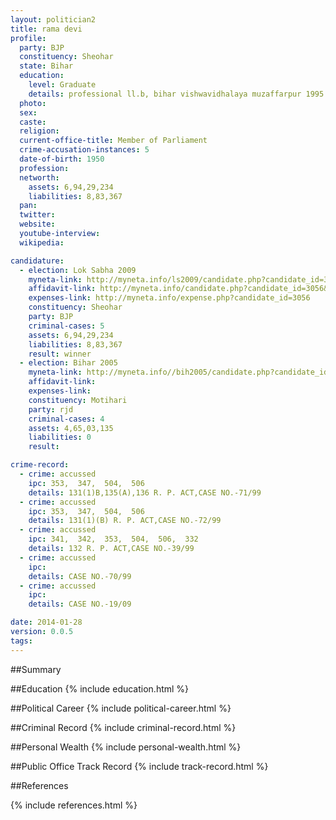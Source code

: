 ```yaml
---
layout: politician2
title: rama devi
profile: 
  party: BJP
  constituency: Sheohar
  state: Bihar
  education: 
    level: Graduate
    details: professional ll.b, bihar vishwavidhalaya muzaffarpur 1995
  photo: 
  sex: 
  caste: 
  religion: 
  current-office-title: Member of Parliament
  crime-accusation-instances: 5
  date-of-birth: 1950
  profession: 
  networth: 
    assets: 6,94,29,234
    liabilities: 8,83,367
  pan: 
  twitter: 
  website: 
  youtube-interview: 
  wikipedia: 

candidature: 
  - election: Lok Sabha 2009
    myneta-link: http://myneta.info/ls2009/candidate.php?candidate_id=3056
    affidavit-link: http://myneta.info/candidate.php?candidate_id=3056&scan=original
    expenses-link: http://myneta.info/expense.php?candidate_id=3056
    constituency: Sheohar 
    party: BJP
    criminal-cases: 5
    assets: 6,94,29,234
    liabilities: 8,83,367
    result: winner 
  - election: Bihar 2005
    myneta-link: http://myneta.info//bih2005/candidate.php?candidate_id=124
    affidavit-link: 
    expenses-link: 
    constituency: Motihari 
    party: rjd
    criminal-cases: 4
    assets: 4,65,03,135
    liabilities: 0
    result:  

crime-record: 
  - crime: accussed
    ipc: 353,  347,  504,  506
    details: 131(1)B,135(A),136 R. P. ACT,CASE NO.-71/99 
  - crime: accussed
    ipc: 353,  347,  504,  506
    details: 131(1)(B) R. P. ACT,CASE NO.-72/99 
  - crime: accussed
    ipc: 341,  342,  353,  504,  506,  332
    details: 132 R. P. ACT,CASE NO.-39/99 
  - crime: accussed
    ipc: 
    details: CASE NO.-70/99 
  - crime: accussed
    ipc: 
    details: CASE NO.-19/09 

date: 2014-01-28
version: 0.0.5
tags: 
---
```

##Summary


##Education
{% include education.html %}


##Political Career
{% include political-career.html %}


##Criminal Record
{% include criminal-record.html %}


##Personal Wealth
{% include personal-wealth.html %}


##Public Office Track Record
{% include track-record.html %}


##References


{% include references.html %}